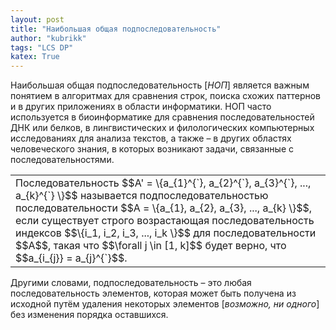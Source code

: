```yaml
---
layout: post
title: "Наибольшая общая подпоследовательность"
author: "kubrikk"
tags: "LCS DP"
katex: True
---
```


Наибольшая общая подпоследовательность [*НОП*] является важным понятием в алгоритмах для сравнения строк, поиска схожих паттернов и в других приложениях в области информатики. НОП часто используется в биоинформатике для сравнения последовательностей ДНК или белков, в лингвистических и филологических компьютерных исследованиях для анализа текстов, а также – в других областях человеческого знания, в которых возникают задачи, связанные с последовательностями.


<table>
    <tr>
        <td>Последовательность $$A' = \{a_{1}^{`}, a_{2}^{`}, a_{3}^{`}, ..., a_{k}^{`} \}$$ называется подпоследовательностью последовательности $$A = \{a_{1}, a_{2}, a_{3}, ..., a_{k} \}$$, если существует строго возрастающая последовательность индексов $$\{i_1, i_2, i_3, ..., i_k \}$$ для последовательности $$A$$, такая что $$\forall j \in [1, k]$$ будет верно, что $$a_{i_{j}} = a_{j}^{`}$$.</td>
    </tr>
</table>

Другими словами, подпоследовательность – это любая последовательность элементов, которая может быть получена из исходной путём удаления некоторых элементов [*возможно, ни одного*] без изменения порядка оставшихся.
